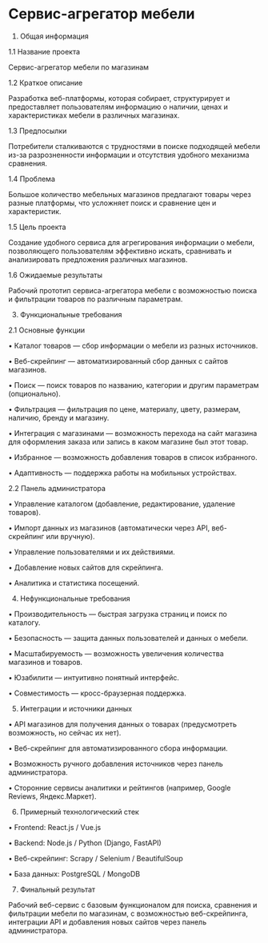 # Сервис-агрегатор мебели

1. Общая информация
   
1.1 Название проекта

Сервис-агрегатор мебели по магазинам

1.2 Краткое описание

Разработка веб-платформы, которая собирает, структурирует и предоставляет пользователям информацию о наличии, ценах и характеристиках мебели в различных магазинах.

1.3 Предпосылки

Потребители сталкиваются с трудностями в поиске подходящей мебели из-за разрозненности информации и отсутствия удобного механизма сравнения.

1.4 Проблема

Большое количество мебельных магазинов предлагают товары через разные платформы, что усложняет поиск и сравнение цен и характеристик.

1.5 Цель проекта

Создание удобного сервиса для агрегирования информации о мебели, позволяющего пользователям эффективно искать, сравнивать и анализировать предложения различных магазинов.

1.6 Ожидаемые результаты

Рабочий прототип сервиса-агрегатора мебели с возможностью поиска и фильтрации товаров по различным параметрам.



3. Функциональные требования

2.1 Основные функции

•	Каталог товаров — сбор информации о мебели из разных источников.

•	Веб-скрейпинг — автоматизированный сбор данных с сайтов магазинов.

•	Поиск — поиск товаров по названию, категории и другим параметрам (опционально).

•	Фильтрация — фильтрация по цене, материалу, цвету, размерам, наличию, бренду и магазину.

•	Интеграция с магазинами — возможность перехода на сайт магазина для оформления заказа или запись в каком магазине был этот товар.

•	Избранное — возможность добавления товаров в список избранного.

•	Адаптивность — поддержка работы на мобильных устройствах.

2.2 Панель администратора

•	Управление каталогом (добавление, редактирование, удаление товаров).

•	Импорт данных из магазинов (автоматически через API, веб-скрейпинг или вручную).

•	Управление пользователями и их действиями.

•	Добавление новых сайтов для скрейпинга.

•	Аналитика и статистика посещений.



4. Нефункциональные требования

•	Производительность — быстрая загрузка страниц и поиск по каталогу.

•	Безопасность — защита данных пользователей и данных о мебели.

•	Масштабируемость — возможность увеличения количества магазинов и товаров.

•	Юзабилити — интуитивно понятный интерфейс.

•	Совместимость — кросс-браузерная поддержка.



5. Интеграции и источники данных

•	API магазинов для получения данных о товарах (предусмотреть возможность, но сейчас их нет).

•	Веб-скрейпинг для автоматизированного сбора информации.

•	Возможность ручного добавления источников через панель администратора.

•	Сторонние сервисы аналитики и рейтингов (например, Google Reviews, Яндекс.Маркет).



6. Примерный	технологический стек

•	Frontend: React.js / Vue.js

•	Backend: Node.js / Python (Django, FastAPI)

•	Веб-скрейпинг: Scrapy / Selenium / BeautifulSoup

•	База данных: PostgreSQL / MongoDB



7. Финальный результат

Рабочий веб-сервис с базовым функционалом для поиска, сравнения и фильтрации мебели по магазинам, с возможностью веб-скрейпинга, интеграции API и добавления новых сайтов через панель администратора.

